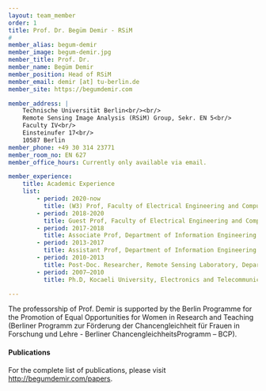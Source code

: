 ```yaml
---
layout: team_member
order: 1
title: Prof. Dr. Begüm Demir - RSiM
#
member_alias: begum-demir
member_image: begum-demir.jpg
member_title: Prof. Dr.
member_name: Begüm Demir
member_position: Head of RSiM
member_email: demir [at] tu-berlin.de
member_site: https://begumdemir.com

member_address: |
    Technische Universität Berlin<br/><br/>
    Remote Sensing Image Analysis (RSiM) Group, Sekr. EN 5<br/>
    Faculty IV<br/>
    Einsteinufer 17<br/>
    10587 Berlin
member_phone: +49 30 314 23771
member_room_no: EN 627
member_office_hours: Currently only available via email.

member_experience:
    title: Academic Experience
    list:
        - period: 2020-now
          title: (W3) Prof, Faculty of Electrical Engineering and Computer Science, TU Berlin, Berlin, Germany.
        - period: 2018-2020
          title: Guest Prof, Faculty of Electrical Engineering and Computer Science, TU Berlin, Berlin, Germany.
        - period: 2017-2018
          title: Associate Prof, Department of Information Engineering and Computer Science, University of Trento, Trento, Italy.
        - period: 2013-2017
          title: Assistant Prof, Department of Information Engineering and Computer Science, University of Trento, Trento, Italy.
        - period: 2010-2013
          title: Post-Doc. Researcher, Remote Sensing Laboratory, Department of Information Engineering and Computer Science, University of Trento, Trento, Italy.
        - period: 2007–2010
          title: Ph.D, Kocaeli University, Electronics and Telecommunications Engineering, Turkey.

---
```

  <div class="mt-4 small text-justify">
    The professorship of Prof. Demir is supported by the Berlin Programme for the Promotion of Equal Opportunities
    for Women in Research and Teaching (Berliner Programm zur Förderung der Chancengleichheit für Frauen in Forschung
    und Lehre - Berliner ChancengleichheitsProgramm – BCP).
  </div>

  <h4 class="mt-4">Publications</h4>
  <p>For the complete list of publications, please visit <a href="http://begumdemir.com/papers" target="_blank">http://begumdemir.com/papers</a>.</p>